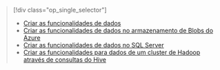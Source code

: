 > [!div class="op_single_selector"]
> * [Criar as funcionalidades de dados](../articles/machine-learning/machine-learning-data-science-create-features.md)
> * [Criar as funcionalidades de dados no armazenamento de Blobs do Azure](../articles/machine-learning/machine-learning-data-science-create-features-blob.md)
> * [Criar as funcionalidades de dados no SQL Server](../articles/machine-learning/machine-learning-data-science-create-features-sql-server.md)
> * [Criar as funcionalidades para dados de um cluster de Hadoop através de consultas do Hive](../articles/machine-learning/machine-learning-data-science-create-features-hive.md)
> 
> 

